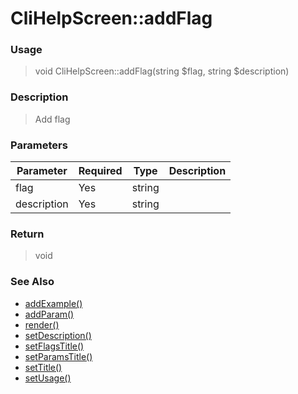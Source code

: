 
# CliHelpScreen::addFlag 

### Usage

> void CliHelpScreen::addFlag(string $flag, string $description)

### Description

> Add flag

### Parameters

Parameter | Required | Type | Description
------------- |------------- |------------- |------------- 
flag | Yes | string |
description | Yes | string |

### Return
> void 
### See Also

* [addExample()](addexample.md)
* [addParam()](addparam.md)
* [render()](render.md)
* [setDescription()](setdescription.md)
* [setFlagsTitle()](setflagstitle.md)
* [setParamsTitle()](setparamstitle.md)
* [setTitle()](settitle.md)
* [setUsage()](setusage.md)


